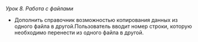  *Урок 8. Работа с файлами*
* Дополнить справочник возможностью копирования данных из одного файла в другой.Пользователь вводит номер строки, которую необходимо перенести из одного файла в другой.
